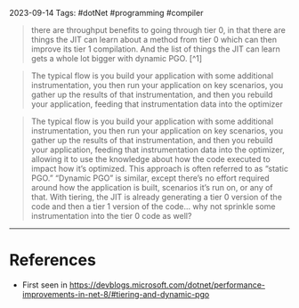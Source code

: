 2023-09-14
Tags: #dotNet #programming #compiler 

> there are throughput benefits to going through tier 0, in that there are things the JIT can learn about a method from tier 0 which can then improve its tier 1 compilation. And the list of things the JIT can learn gets a whole lot bigger with dynamic PGO. [^1]

> The typical flow is you build your application with some additional instrumentation, you then run your application on key scenarios, you gather up the results of that instrumentation, and then you rebuild your application, feeding that instrumentation data into the optimizer

> The typical flow is you build your application with some additional instrumentation, you then run your application on key scenarios, you gather up the results of that instrumentation, and then you rebuild your application, feeding that instrumentation data into the optimizer, allowing it to use the knowledge about how the code executed to impact how it’s optimized. This approach is often referred to as “static PGO.” “Dynamic PGO” is similar, except there’s no effort required around how the application is built, scenarios it’s run on, or any of that. With tiering, the JIT is already generating a tier 0 version of the code and then a tier 1 version of the code… why not sprinkle some instrumentation into the tier 0 code as well?

---
# References
 - First seen in https://devblogs.microsoft.com/dotnet/performance-improvements-in-net-8/#tiering-and-dynamic-pgo